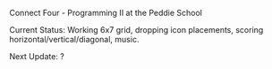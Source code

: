 Connect Four - Programming II at the Peddie School

Current Status: Working 6x7 grid, dropping icon placements, scoring horizontal/vertical/diagonal, music.

Next Update: ?
